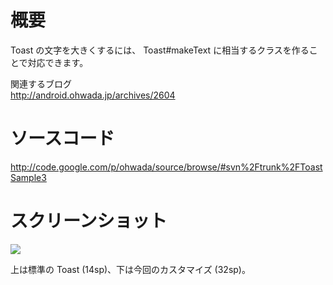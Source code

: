 # 概要 #
Toast の文字を大きくするには、
Toast#makeText に相当するクラスを作ることで対応できます。

関連するブログ <br>
<a href='http://android.ohwada.jp/archives/2604'>http://android.ohwada.jp/archives/2604</a>

<h1>ソースコード</h1>
<a href='http://code.google.com/p/ohwada/source/browse/#svn%2Ftrunk%2FToastSample3'>http://code.google.com/p/ohwada/source/browse/#svn%2Ftrunk%2FToastSample3</a>

<h1>スクリーンショット</h1>
<img src='http://ohwada.googlecode.com/files/20130311toast.png' />

上は標準の Toast (14sp)、下は今回のカスタマイズ (32sp)。